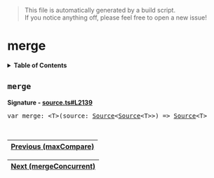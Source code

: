 > This file is automatically generated by a build script.<br>If you notice anything off, please feel free to open a new issue!

# merge

<details><summary><b>Table of Contents</b></summary>

1. [<code>merge</code>](#merge)</details>

## <a name="merge"></a><code>merge</code>

<b>Signature - [source.ts#L2139](..\/..\/packages\/core\/src\/source.ts#L2139)</b>

<pre>var merge: &lt;T&gt;(source: <a href="../03-api-source/00-Source.md#Source-Interface">Source</a>&lt;<a href="../03-api-source/00-Source.md#Source-Interface">Source</a>&lt;T&gt;&gt;) =&gt; <a href="../03-api-source/00-Source.md#Source-Interface">Source</a>&lt;T&gt;</pre><br>

| [Previous \(maxCompare\)](046-maxCompare.md#readme) |
| --- |

<div align="right">

| [Next \(mergeConcurrent\)](048-mergeConcurrent.md#readme) |
| --- |
</div>
